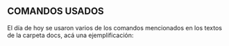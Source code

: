 ## COMANDOS USADOS
El día de hoy se usaron varios de los comandos mencionados en los textos de la carpeta docs, acá una ejemplificación:
